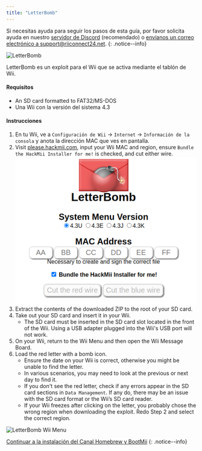 ```yaml
---
title: "LetterBomb"
---
```


Si necesitas ayuda para seguir los pasos de esta guía, por favor solicita ayuda en nuestro [servidor de Discord](https://discord.gg/rc24) (recomendado) o [envíanos un correo electrónico a support@riiconnect24.net](mailto:support@riiconnect24.net).
{: .notice--info}

![LetterBomb](/images/letterbomb.png)

LetterBomb es un exploit para el Wii que se activa mediante el tablón de Wii.

#### Requisitos
- An SD card formatted to FAT32/MS-DOS
- Una Wii con la versión del sistema 4.3

#### Instrucciones

1. En tu Wii, ve a `Configuración de Wii` -> `Internet` -> `Información de la consola` y anota la dirección MAC que ves en pantalla.
1. Visit [please.hackmii.com](https://please.hackmii.com/), input your Wii MAC and region, ensure `Bundle the HackMii Installer for me!` is checked, and cut either wire. ![HackMii Screen](/images/Wii/LetterBomb-PC.png)
1. Extract the contents of the downloaded ZIP to the root of your SD card.
1. Take out your SD card and insert it in your Wii.
   - The SD card must be inserted in the SD card slot located in the front of the Wii. Using a USB adapter plugged into the Wii's USB port will not work.
1. On your Wii, return to the Wii Menu and then open the Wii Message Board.
1. Load the red letter with a bomb icon.
   - Ensure the date on your Wii is correct, otherwise you might be unable to find the letter.
   - In various scenarios, you may need to look at the previous or next day to find it.
   - If you don't see the red letter, check if any errors appear in the SD card sections in `Data Management`. If any do, there may be an issue with the SD card format or the Wii’s SD card reader.
   - If your Wii freezes after clicking on the letter, you probably chose the wrong region when downloading the exploit. Redo Step 2 and select the correct region.

![LetterBomb Wii Menu](/images/Wii/LetterBomb-Wii.png)

[Continuar a la instalación del Canal Homebrew y BootMii](hbc)
{: .notice--info}
